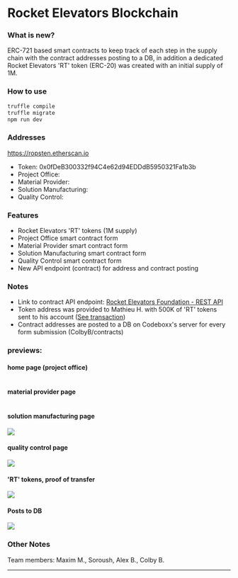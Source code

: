 # Rocket Elevators Blockchain

### What is new?

ERC-721 based smart contracts to keep track of each step in the supply chain with the contract addresses posting to a DB, in addition a dedicated Rocket Elevators 'RT' token (ERC-20) was created with an initial supply of 1M.

### How to use

```bash
truffle compile
truffle migrate
npm run dev
```

### Addresses
https://ropsten.etherscan.io
- Token: 0x0fDeB300332f94C4e62d94EDDdB5950321Fa1b3b
- Project Office:
- Material Provider:
- Solution Manufacturing:
- Quality Control:

### Features
- Rocket Elevators 'RT' tokens (1M supply)
- Project Office smart contract form
- Material Provider smart contract form
- Solution Manufacturing smart contract form
- Quality Control smart contract form
- New API endpoint (contract) for address and contract posting

### Notes
- Link to contract API endpoint: [Rocket Elevators Foundation - REST API](https://github.com/starshyp/Rocket-Elevators-Foundation-REST-API)
- Token address was provided to Mathieu H. with 500K of 'RT' tokens sent to his account ([See transaction](https://ropsten.etherscan.io/token/0x0fDeB300332f94C4e62d94EDDdB5950321Fa1b3b))
- Contract addresses are posted to a DB on Codeboxx's server for every form submission (ColbyB/contracts)

### previews:
#### home page (project office)
![]()

#### material provider page
![]()

#### solution manufacturing page
![](https://lh3.googleusercontent.com/pw/AM-JKLXP0iCeRdb97VP3qT6tT4avLgYnoMylVlHgc4_Rc0XTzKZlbzt85pKL_JDuxYK6nVr9eHeVFl-FZK2KyhmVUecJqsA428NVJmJNEhqbVho6v6P_S5wHsaMwpFX6NPS3aZBIntbmA5IKGLs7OX5pBinv=w1412-h728-no)

#### quality control page
![](https://lh3.googleusercontent.com/pw/AM-JKLX8Fc84hz326Hwr_uSJGIHSfMdxdS6MQ6Ki9TP8dDKviI7ZTdpVudFTn4T6zlkTUTS8Y4e7x5sGShSZbNZWspCU4lTHnrouG65NorK78ix9e7gc9mI63y9SZPY9PV4ZX320PECBl3AMOhWrOppLoP96=w2428-h1526-no)

#### 'RT' tokens, proof of transfer
![](https://lh3.googleusercontent.com/pw/AM-JKLV7pgziCU-o4wLPWrOmkUyr4ONgS5gTPrk47Oaty9A2I2WY5w0Z0LVAtptOb7JEPLPmCO0eHgxe3kEGUE1Nb-PQdi3vlpQkB_PnvFQMjN5kIUnZeMh9N63dCiBuZ3Vb7pgp-Fkv1BKrMCPmMfvHWG6C=w2824-h1510-no)

#### Posts to DB
![](https://lh3.googleusercontent.com/pw/AM-JKLVTtuvTG22agsDEuHxV7O2B63SPMlCWKwnWEu88_Ot4Ia1opDasJBKhjViSVM3pJTwLyPAT-MeIcOt4Ws9ully0anUI6njBd3ndLU8sDtyAAfYS4UUj2-eGzV4btk-fDe3q-ogs9vzQ5n_5WrTL3JiG=w613-h69-no)

### Other Notes
Team members: Maxim M., Soroush, Alex B., Colby B.

----------------
